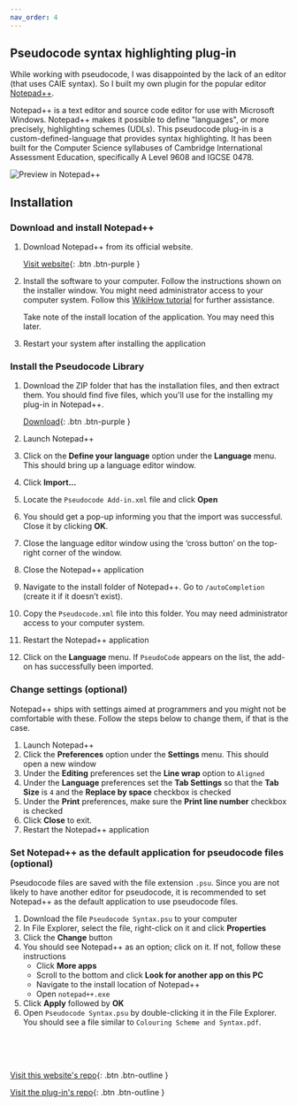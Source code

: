 ```yaml
---
nav_order: 4
---
```


## Pseudocode syntax highlighting plug-in
While working with pseudocode, I was disappointed by the lack of an editor (that uses CAIE syntax). So I built my own plugin for the popular editor [Notepad++](https://notepad-plus-plus.org/).

Notepad++ is a text editor and source code editor for use with Microsoft Windows. Notepad++ makes it possible to define "languages", or more precisely, highlighting schemes (UDLs). This pseudocode plug-in is a custom-defined-language that provides syntax highlighting. It has been built for the Computer Science syllabuses of Cambridge International Assessment Education, specifically A Level 9608 and IGCSE 0478.

![Preview in Notepad++](https://github.com/eccentricOrange/NPP-CAIE-Pseudocode-Highlighting-plugin/blob/master/assets/preview.png?raw=true)

## Installation

### Download and install Notepad++
1. Download Notepad++ from its official website.

    [Visit website](https://notepad-plus-plus.org/download/){: .btn .btn-purple }

2. Install the software to your computer. Follow the instructions shown on the installer window. You might need administrator access to your computer system. Follow this [WikiHow tutorial](https://www.wikihow.com/Install-Notepad%2B%2B) for further assistance.

   Take note of the install location of the application. You may need this later.

3. Restart your system after installing the application

### Install the Pseudocode Library
1. Download the ZIP folder that has the installation files, and then extract them. You should find five files, which you'll use for the installing my plug-in in Notepad++.

    [Download](https://downgit.github.io/#/home?url=https://github.com/eccentricOrange/NPP-CAIE-Pseudocode-Highlighting-plugin/tree/master/npp-psu-plugin&rootDirectory=false){: .btn .btn-purple }
    
2. Launch Notepad++
3. Click on the **Define your language** option under the **Language** menu. This should bring up a language editor window.
4. Click **Import...**
5. Locate the `Pseudocode Add-in.xml` file and click **Open**
6. You should get a pop-up informing you that the import was successful. Close it by clicking **OK**.
7. Close the language editor window using the ‘cross button’ on the top-right corner of the window.
8. Close the Notepad++ application
9. Navigate to the install folder of Notepad++. Go to `/autoCompletion` (create it if it doesn’t exist).
10. Copy the `Pseudocode.xml` file into this folder. You may need administrator access to your computer system.
11. Restart the Notepad++ application
12. Click on the **Language** menu. If `PseudoCode` appears on the list, the add-on has successfully been imported.

### Change settings (optional)
Notepad++ ships with settings aimed at programmers and you might not be comfortable with these. Follow the steps below to change them, if that is the case.
1.	Launch Notepad++
2.	Click the **Preferences** option under the **Settings** menu. This should open a new window
3.	Under the **Editing** preferences set the **Line wrap** option to `Aligned`
4.	Under the **Language** preferences set the **Tab Settings** so that the **Tab Size** is `4` and the **Replace by space** checkbox is checked 
5.	Under the **Print** preferences, make sure the **Print line number** checkbox is checked
6.	Click **Close** to exit.
7.	Restart the Notepad++ application

### Set Notepad++ as the default application for pseudocode files (optional)
Pseudocode files are saved with the file extension `.psu`. Since you are not likely to have another editor for pseudocode, it is recommended to set Notepad++ as the default application to use pseudocode files.
1.	Download the file `Pseudocode Syntax.psu` to your computer
2.	In File Explorer, select the file, right-click on it and click **Properties**
3.	Click the **Change** button
4.	You should see Notepad++ as an option; click on it. If not, follow these instructions
    * Click **More apps**
    * Scroll to the bottom and click **Look for another app on this PC**
    * Navigate to the install location of Notepad++
    * Open ``notepad++.exe``
5.	Click **Apply** followed by **OK**
6.	Open `Pseudocode Syntax.psu` by double-clicking it in the File Explorer. You should see a file similar to `Colouring Scheme and Syntax.pdf`.

<br> <br> <br>

[Visit this website's repo](https://github.com/eccentricOrange/CAIE-Computer-Science){: .btn .btn-outline }

[Visit the plug-in's repo](https://github.com/eccentricOrange/NPP-CAIE-Pseudocode-Highlighting-plugin){: .btn .btn-outline }
